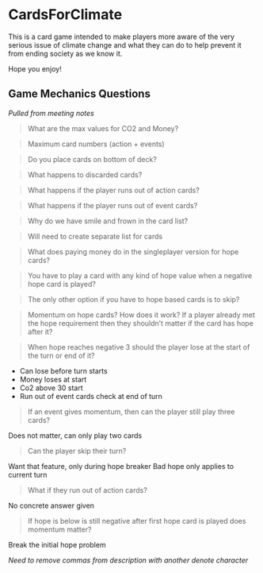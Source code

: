 # CardsForClimate

This is a card game intended to make players more aware of the very serious issue of climate change and what they can do to help prevent it from ending society as we know it.

Hope you enjoy!

## Game Mechanics Questions

_Pulled from meeting notes_

> What are the max values for CO2 and Money?

> Maximum card numbers (action + events)

> Do you place cards on bottom of deck?

> What happens to discarded cards?

> What happens if the player runs out of action cards?

> What happens if the player runs out of event cards?

> Why do we have smile and frown in the card list?

> Will need to create separate list for cards

> What does paying money do in the singleplayer version for hope cards?

> You have to play a card with any kind of hope value when a negative hope card is played?

> The only other option if you have to hope based cards is to skip?

> Momentum on hope cards? How does it work? If a player already met the hope requirement then they shouldn’t matter if the card has hope after it?

> When hope reaches negative 3 should the player lose at the start of the turn or end of it?
- Can lose before turn starts
- Money loses at start
- Co2 above 30 start
- Run out of event cards check at end of turn

> If an event gives momentum, then can the player still play three cards?

Does not matter, can only play two cards

> Can the player skip their turn?

Want that feature, only during hope breaker
Bad hope only applies to current turn

> What if they run out of action cards?

No concrete answer given

> If hope is below is still negative after first hope card is played does momentum matter?

Break the initial hope problem

_Need to remove commas from description with another denote character_

